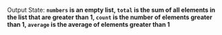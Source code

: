 Output State: **`numbers` is an empty list, `total` is the sum of all elements in the list that are greater than 1, `count` is the number of elements greater than 1, `average` is the average of elements greater than 1**